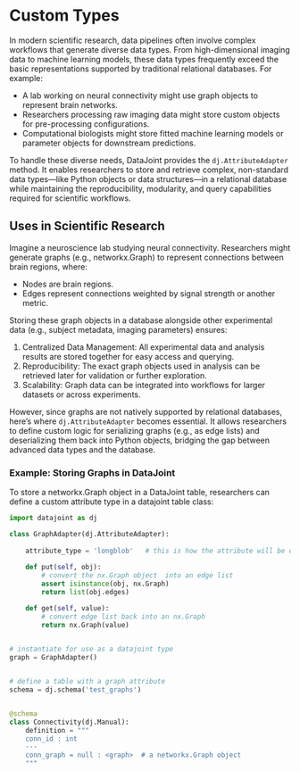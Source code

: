 # Custom Types

In modern scientific research, data pipelines often involve complex workflows that
generate diverse data types. From high-dimensional imaging data to machine learning
models, these data types frequently exceed the basic representations supported by
traditional relational databases. For example:

+ A lab working on neural connectivity might use graph objects to represent brain
  networks.
+ Researchers processing raw imaging data might store custom objects for pre-processing
  configurations.
+ Computational biologists might store fitted machine learning models or parameter
  objects for downstream predictions.

To handle these diverse needs, DataJoint provides the `dj.AttributeAdapter` method. It
enables researchers to store and retrieve complex, non-standard data types—like Python
objects or data structures—in a relational database while maintaining the
reproducibility, modularity, and query capabilities required for scientific workflows.

## Uses in Scientific Research

Imagine a neuroscience lab studying neural connectivity. Researchers might generate
graphs (e.g., networkx.Graph) to represent connections between brain regions, where:

+ Nodes are brain regions.
+ Edges represent connections weighted by signal strength or another metric.

Storing these graph objects in a database alongside other experimental data (e.g.,
subject metadata, imaging parameters) ensures:

1. Centralized Data Management: All experimental data and analysis results are stored
   together for easy access and querying.
2. Reproducibility: The exact graph objects used in analysis can be retrieved later for
   validation or further exploration.
3. Scalability: Graph data can be integrated into workflows for larger datasets or
   across experiments.

However, since graphs are not natively supported by relational databases, here’s where
`dj.AttributeAdapter` becomes essential. It allows researchers to define custom logic for
serializing graphs (e.g., as edge lists) and deserializing them back into Python
objects, bridging the gap between advanced data types and the database.

### Example: Storing Graphs in DataJoint

To store a networkx.Graph object in a DataJoint table, researchers can define a custom
attribute type in a datajoint table class:

```python
import datajoint as dj

class GraphAdapter(dj.AttributeAdapter):
    
    attribute_type = 'longblob'   # this is how the attribute will be declared
    
    def put(self, obj):
        # convert the nx.Graph object  into an edge list
        assert isinstance(obj, nx.Graph)
        return list(obj.edges)

    def get(self, value):
        # convert edge list back into an nx.Graph
        return nx.Graph(value)
    

# instantiate for use as a datajoint type
graph = GraphAdapter()


# define a table with a graph attribute
schema = dj.schema('test_graphs')


@schema
class Connectivity(dj.Manual):
    definition = """
    conn_id : int
    ---
    conn_graph = null : <graph>  # a networkx.Graph object 
    """
```

